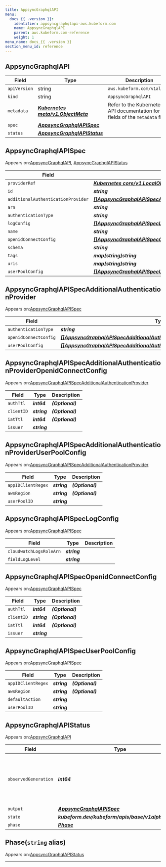 ```yaml
---
title: AppsyncGraphqlAPI
menu:
  docs_{{ .version }}:
    identifier: appsyncgraphqlapi-aws.kubeform.com
    name: AppsyncGraphqlAPI
    parent: aws.kubeform.com-reference
    weight: 1
menu_name: docs_{{ .version }}
section_menu_id: reference
---
```


## AppsyncGraphqlAPI
| Field | Type | Description |
| ------ | ----- | ----------- |
| `apiVersion` | string | `aws.kubeform.com/v1alpha1` |
|    `kind` | string | `AppsyncGraphqlAPI` |
| `metadata` | ***[Kubernetes meta/v1.ObjectMeta](https://v1-18.docs.kubernetes.io/docs/reference/generated/kubernetes-api/v1.18/#objectmeta-v1-meta)***|Refer to the Kubernetes API documentation for the fields of the `metadata` field.|
| `spec` | ***[AppsyncGraphqlAPISpec](#appsyncgraphqlapispec)***||
| `status` | ***[AppsyncGraphqlAPIStatus](#appsyncgraphqlapistatus)***||
## AppsyncGraphqlAPISpec

Appears on:[AppsyncGraphqlAPI](#appsyncgraphqlapi), [AppsyncGraphqlAPIStatus](#appsyncgraphqlapistatus)

| Field | Type | Description |
| ------ | ----- | ----------- |
| `providerRef` | ***[Kubernetes core/v1.LocalObjectReference](https://v1-18.docs.kubernetes.io/docs/reference/generated/kubernetes-api/v1.18/#localobjectreference-v1-core)***||
| `id` | ***string***||
| `additionalAuthenticationProvider` | ***[[]AppsyncGraphqlAPISpecAdditionalAuthenticationProvider](#appsyncgraphqlapispecadditionalauthenticationprovider)***| ***(Optional)*** |
| `arn` | ***string***| ***(Optional)*** |
| `authenticationType` | ***string***||
| `logConfig` | ***[[]AppsyncGraphqlAPISpecLogConfig](#appsyncgraphqlapispeclogconfig)***| ***(Optional)*** |
| `name` | ***string***||
| `openidConnectConfig` | ***[[]AppsyncGraphqlAPISpecOpenidConnectConfig](#appsyncgraphqlapispecopenidconnectconfig)***| ***(Optional)*** |
| `schema` | ***string***| ***(Optional)*** |
| `tags` | ***map[string]string***| ***(Optional)*** |
| `uris` | ***map[string]string***| ***(Optional)*** |
| `userPoolConfig` | ***[[]AppsyncGraphqlAPISpecUserPoolConfig](#appsyncgraphqlapispecuserpoolconfig)***| ***(Optional)*** |
## AppsyncGraphqlAPISpecAdditionalAuthenticationProvider

Appears on:[AppsyncGraphqlAPISpec](#appsyncgraphqlapispec)

| Field | Type | Description |
| ------ | ----- | ----------- |
| `authenticationType` | ***string***||
| `openidConnectConfig` | ***[[]AppsyncGraphqlAPISpecAdditionalAuthenticationProviderOpenidConnectConfig](#appsyncgraphqlapispecadditionalauthenticationprovideropenidconnectconfig)***| ***(Optional)*** |
| `userPoolConfig` | ***[[]AppsyncGraphqlAPISpecAdditionalAuthenticationProviderUserPoolConfig](#appsyncgraphqlapispecadditionalauthenticationprovideruserpoolconfig)***| ***(Optional)*** |
## AppsyncGraphqlAPISpecAdditionalAuthenticationProviderOpenidConnectConfig

Appears on:[AppsyncGraphqlAPISpecAdditionalAuthenticationProvider](#appsyncgraphqlapispecadditionalauthenticationprovider)

| Field | Type | Description |
| ------ | ----- | ----------- |
| `authTtl` | ***int64***| ***(Optional)*** |
| `clientID` | ***string***| ***(Optional)*** |
| `iatTtl` | ***int64***| ***(Optional)*** |
| `issuer` | ***string***||
## AppsyncGraphqlAPISpecAdditionalAuthenticationProviderUserPoolConfig

Appears on:[AppsyncGraphqlAPISpecAdditionalAuthenticationProvider](#appsyncgraphqlapispecadditionalauthenticationprovider)

| Field | Type | Description |
| ------ | ----- | ----------- |
| `appIDClientRegex` | ***string***| ***(Optional)*** |
| `awsRegion` | ***string***| ***(Optional)*** |
| `userPoolID` | ***string***||
## AppsyncGraphqlAPISpecLogConfig

Appears on:[AppsyncGraphqlAPISpec](#appsyncgraphqlapispec)

| Field | Type | Description |
| ------ | ----- | ----------- |
| `cloudwatchLogsRoleArn` | ***string***||
| `fieldLogLevel` | ***string***||
## AppsyncGraphqlAPISpecOpenidConnectConfig

Appears on:[AppsyncGraphqlAPISpec](#appsyncgraphqlapispec)

| Field | Type | Description |
| ------ | ----- | ----------- |
| `authTtl` | ***int64***| ***(Optional)*** |
| `clientID` | ***string***| ***(Optional)*** |
| `iatTtl` | ***int64***| ***(Optional)*** |
| `issuer` | ***string***||
## AppsyncGraphqlAPISpecUserPoolConfig

Appears on:[AppsyncGraphqlAPISpec](#appsyncgraphqlapispec)

| Field | Type | Description |
| ------ | ----- | ----------- |
| `appIDClientRegex` | ***string***| ***(Optional)*** |
| `awsRegion` | ***string***| ***(Optional)*** |
| `defaultAction` | ***string***||
| `userPoolID` | ***string***||
## AppsyncGraphqlAPIStatus

Appears on:[AppsyncGraphqlAPI](#appsyncgraphqlapi)

| Field | Type | Description |
| ------ | ----- | ----------- |
| `observedGeneration` | ***int64***| ***(Optional)*** Resource generation, which is updated on mutation by the API Server.|
| `output` | ***[AppsyncGraphqlAPISpec](#appsyncgraphqlapispec)***| ***(Optional)*** |
| `state` | ***kubeform.dev/kubeform/apis/base/v1alpha1.State***| ***(Optional)*** |
| `phase` | ***[Phase](#phase)***| ***(Optional)*** |
## Phase(`string` alias)

Appears on:[AppsyncGraphqlAPIStatus](#appsyncgraphqlapistatus)

---
